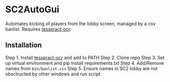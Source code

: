# SC2AutoGui
Automates kicking of players from the lobby screen, managed by a csv banlist. Requires [tesseract-ocr](https://github.com/tesseract-ocr/tessdoc).

## Installation
Step 1. Install [tesseract-ocr](https://github.com/tesseract-ocr/tessdoc) and add to PATH
Step 2. Clone repo
Step 3. Set up virtual environment and pip install requirements.txt
Step 4. Add/Remove names from `bin/banlist.csv`
Step 5. Ensure names in SC2 lobby are not obsctructed by other windows and run script
